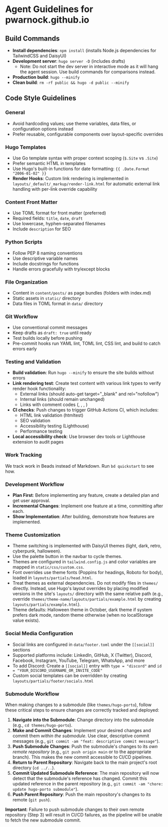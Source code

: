# Agent Guidelines for pwarnock.github.io

## Build Commands
- **Install dependencies**: `npm install` (installs Node.js dependencies for TailwindCSS and DaisyUI)
- **Development server**: `hugo server -D` (includes drafts)
  - Note: Do not start the dev server in interactive mode as it will hang the agent session. Use build commands for comparisons instead.
- **Production build**: `hugo --minify`
- **Clean build**: `rm -rf public && hugo -d public --minify`

## Code Style Guidelines

### General
- Avoid hardcoding values; use theme variables, data files, or configuration options instead
- Prefer reusable, configurable components over layout-specific overrides

### Hugo Templates
- Use Go template syntax with proper context scoping (`$.Site` vs `.Site`)
- Prefer semantic HTML in templates
- Use Hugo's built-in functions for date formatting: `{{ .Date.Format "2006-01-02" }}`
- **Render Hooks**: Custom link rendering is implemented in `layouts/_default/_markup/render-link.html` for automatic external link handling with per-link override capability

### Content Front Matter
- Use TOML format for front matter (preferred)
- Required fields: `title`, `date`, `draft`
- Use lowercase, hyphen-separated filenames
- Include `description` for SEO

### Python Scripts
- Follow PEP 8 naming conventions
- Use descriptive variable names
- Include docstrings for functions
- Handle errors gracefully with try/except blocks

### File Organization
- Content in `content/posts/` as page bundles (folders with index.md)
- Static assets in `static/` directory
- Data files in TOML format in `data/` directory

### Git Workflow
- Use conventional commit messages
- Keep drafts as `draft: true` until ready
- Test builds locally before pushing
- Pre-commit hooks run YAML lint, TOML lint, CSS lint, and build to catch errors early

### Testing and Validation
- **Build validation**: Run `hugo --minify` to ensure the site builds without errors
- **Link rendering test**: Create test content with various link types to verify render hook functionality:
  - External links (should auto-get target="_blank" and rel="nofollow")
  - Internal links (should remain unchanged)
  - Links with comment codes (<!--nt-->, <!--ot-->, <!--nf-->, <!--f-->)
- **CI checks**: Push changes to trigger GitHub Actions CI, which includes:
  - HTML link validation (htmltest)
  - SEO validation
  - Accessibility testing (Lighthouse)
  - Performance testing
- **Local accessibility check**: Use browser dev tools or Lighthouse extension to audit pages

### Work Tracking
We track work in Beads instead of Markdown. Run `bd quickstart` to see how.

### Development Workflow
- **Plan First**: Before implementing any feature, create a detailed plan and get user approval.
- **Incremental Changes**: Implement one feature at a time, committing after each.
- **Show Implementation**: After building, demonstrate how features are implemented.

### Theme Customization
- Theme switching is implemented with DaisyUI themes (light, dark, retro, cyberpunk, halloween).
- Use the palette button in the navbar to cycle themes.
- Themes are configured in `tailwind.config.js` and color variables are mapped in `static/css/custom.css`.
- Font overrides use theme fonts (Poppins for headings, Roboto for body), loaded in `layouts/partials/head.html`.
- Treat themes as external dependencies. Do not modify files in `themes/` directly. Instead, use Hugo's layout overrides by placing modified versions in the site's `layouts/` directory with the same relative path (e.g., override `themes/theme-name/layouts/partials/example.html` by creating `layouts/partials/example.html`).
- Theme defaults: Halloween theme in October, dark theme if system prefers dark mode, random theme otherwise (when no localStorage value exists).

### Social Media Configuration
- Social links are configured in `data/footer.toml` under the `[[social]]` sections
- Supported platforms include: LinkedIn, GitHub, X (Twitter), Discord, Facebook, Instagram, YouTube, Telegram, WhatsApp, and more
- To add Discord: Create a `[[social]]` entry with `type = "discord"` and `id = "YOUR_DISCORD_USERNAME_OR_INVITE_CODE"`
- Custom social templates can be overridden by creating `layouts/partials/footer/socials.html`

### Submodule Workflow

When making changes to a submodule (like `themes/hugo-porto`), follow these critical steps to ensure changes are correctly tracked and deployed:

1.  **Navigate into the Submodule**: Change directory into the submodule (e.g., `cd themes/hugo-porto`).
2.  **Make and Commit Changes**: Implement your desired changes and commit them *within the submodule*. Use clear, descriptive commit messages (e.g., `git commit -am "feat: descriptive commit message"`).
3.  **Push Submodule Changes**: Push the submodule's changes to its *own remote repository* (e.g., `git push origin main` or to the appropriate branch). This makes the new commit accessible to CI/CD pipelines.
4.  **Return to Parent Repository**: Navigate back to the main project's root directory (`cd ../..`).
5.  **Commit Updated Submodule Reference**: The main repository will now detect that the submodule's reference has changed. Commit this updated reference in the parent repository (e.g., `git commit -am "chore: update hugo-porto submodule"`).
6.  **Push Parent Repository**: Push the main repository's changes to its remote (`git push`).

**Important**: Failure to push submodule changes to their own remote repository (Step 3) will result in CI/CD failures, as the pipeline will be unable to fetch the new submodule commit.